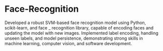 # Face-Recognition
Developed a robust SVM-based face recognition model using Python, scikit-learn, and face _ recognition library, capable of encoding faces and updating the model with new images. Implemented label encoding, handling unseen labels, and model persistence, demonstrating strong skills in machine learning, computer vision, and software development.
